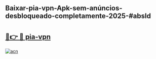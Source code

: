 ## Baixar-pia-vpn-Apk-sem-anúncios-desbloqueado-completamente-2025-#absld

# <h2><a href="https://ainizakaria.my?title=pia-vpn&ref=20M">🔗👉 🔴 pia-vpn</a></h2>

[![acn](https://github.com/user-attachments/assets/0f9c940e-d8b0-45ae-aac7-cd30a18b3e1c)](https://ainizakaria.my?title=pia-vpn&ref=20M)

